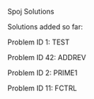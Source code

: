 Spoj Solutions

Solutions added so far:

Problem ID 1: TEST

Problem ID 42: ADDREV

Problem ID 2: PRIME1

Problem ID 11: FCTRL

